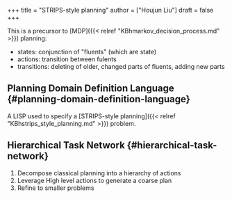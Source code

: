 +++
title = "STRIPS-style planning"
author = ["Houjun Liu"]
draft = false
+++

This is a precursor to [MDP]({{< relref "KBhmarkov_decision_process.md" >}}) planning:

-   states: conjunction of "fluents" (which are state)
-   actions: transition between fulents
-   transitions: deleting of older, changed parts of fluents, adding new parts


## Planning Domain Definition Language {#planning-domain-definition-language}

A LISP used to specify a [STRIPS-style planning]({{< relref "KBhstrips_style_planning.md" >}}) problem.


## Hierarchical Task Network {#hierarchical-task-network}

1.  Decompose classical planning into a hierarchy of actions
2.  Leverage High level actions to generate a coarse plan
3.  Refine to smaller problems
